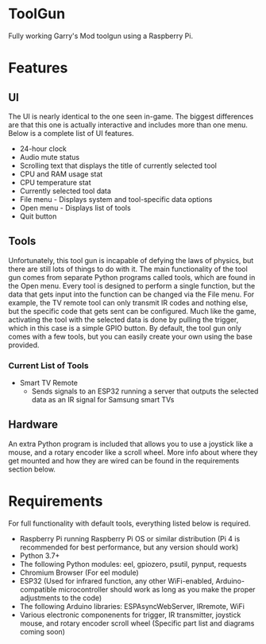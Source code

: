 # ToolGun
Fully working Garry's Mod toolgun using a Raspberry Pi.

# Features
## UI
 The UI is nearly identical to the one seen in-game. The biggest differences are that this one is actually interactive and includes more than one menu. Below is a complete list of UI features.
- 24-hour clock
- Audio mute status
- Scrolling text that displays the title of currently selected tool
- CPU and RAM usage stat
- CPU temperature stat
- Currently selected tool data
- File menu - Displays system and tool-specific data options
- Open menu - Displays list of tools
- Quit button

## Tools
Unfortunately, this tool gun is incapable of defying the laws of physics, but there are still lots of things to do with it. The main functionality of the tool gun comes from separate Python programs called tools, which are found in the Open menu. Every tool is designed to perform a single function, but the data that gets input into the function can be changed via the File menu. For example, the TV remote tool can only transmit IR codes and nothing else, but the specific code that gets sent can be configured. Much like the game, activating the tool with the selected data is done by pulling the trigger, which in this case is a simple GPIO button. By default, the tool gun only comes with a few tools, but you can easily create your own using the base provided.

### Current List of Tools
- Smart TV Remote
  - Sends signals to an ESP32 running a server that outputs the selected data as an IR signal for Samsung smart TVs

## Hardware
An extra Python program is included that allows you to use a joystick like a mouse, and a rotary encoder like a scroll wheel. More info about where they get mounted and how they are wired can be found in the requirements section below.

# Requirements
For full functionality with default tools, everything listed below is required.
- Raspberry Pi running Raspberry Pi OS or similar distribution (Pi 4 is recommended for best performance, but any version should work)
- Python 3.7+
- The following Python modules: eel, gpiozero, psutil, pynput, requests
- Chromium Browser (For eel module)
- ESP32 (Used for infrared function, any other WiFi-enabled, Arduino-compatible microcontroller should work as long as you make the proper adjustments to the code)
- The following Arduino libraries: ESPAsyncWebServer, IRremote, WiFi
- Various electronic componenents for trigger, IR transmitter, joystick mouse, and rotary encoder scroll wheel (Specific part list and diagrams coming soon)

